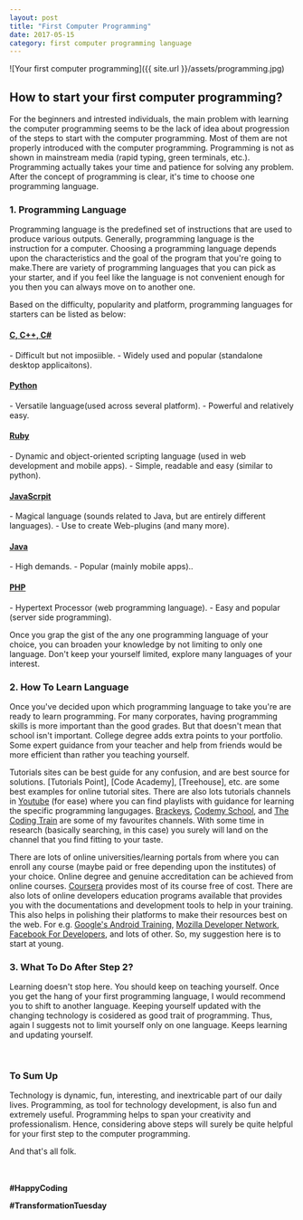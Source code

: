 ```yaml
---
layout: post
title: "First Computer Programming"
date: 2017-05-15
category: first computer programming language
---
```


![Your first computer programming]({{ site.url }}/assets/programming.jpg)

<h2><b>How to start your first computer programming?</b></h2>

For the beginners and intrested individuals, the main problem with learning the computer programming seems to be the lack of idea about progression of the steps to start with the computer programming. Most of them are not properly introduced with the computer programming. Programming is not as shown in mainstream media (rapid typing, green terminals, etc.). Programming actually takes your time and patience for solving any problem. After the concept of programming is clear, it's time to choose one programming language.

<h3><b>1. Programming Language</b></h3>
Programming language is the predefined set of instructions that are used to produce various outputs. Generally, programming language is the instruction for a computer. Choosing a programming language depends upon the characteristics and the goal of the program that you're going to make.There are variety of programming languages that you can pick as your starter, and if you feel like the language is not convenient enough for you then you can always move on to another one.

Based on the difficulty, popularity and platform, programming languages for starters can be listed as below:
<h4><u><b>C, C++, C#</b></u></h4>
- Difficult but not imposiible.
- Widely used and popular (standalone desktop applicaitons).

<h4><u><b>Python</b></u></h4>
- Versatile language(used across several platform).
- Powerful and relatively easy.

<h4><u><b>Ruby</b></u></h4>
- Dynamic and object-oriented scripting language (used in web development and mobile apps).
- Simple, readable and easy (similar to python).

<h4><u><b>JavaScrpit</b></u></h4>
- Magical language (sounds related to Java, but are entirely different languages).
- Use to create Web-plugins (and many more).

<h4><u><b>Java</b></u></h4>
- High demands.
- Popular (mainly mobile apps)..

<h4><u><b>PHP</b></u></h4>
- Hypertext Processor (web programming language).
- Easy and popular (server side programming).

Once you grap the gist of the any one programming language of your choice, you can broaden your knowledge by not limiting to only one language. Don't keep your yourself limited, explore many languages of your interest.


<h3><b>2. How To Learn Language</b></h3>
Once you've decided upon which programming language to take you're are ready to learn programming. For many corporates, having programming skills is more important than the good grades. But that doesn't mean that school isn't important. College degree adds extra points to your portfolio. Some expert guidance from your teacher and help from friends would be more efficient than rather you teaching yourself.

Tutorials sites can be best guide for any confusion, and are best source for solutions. [Tutorials Point], [Code Academy], [Treehouse], etc. are some best examples for online tutorial sites. There are also lots tutorials channels in [Youtube] (for ease) where you can find playlists with guidance for learning the specific programming langugages. [Brackeys], [Codemy School], and [The Coding Train] are some of my favourites channels. With some time in research (basically searching, in this case) you surely will land on the channel that you find fitting to your taste.

There are lots of online universities/learning portals from where you can enroll any course (maybe paid or free depending upon the institutes) of your choice. Online degree and genuine accreditation can be achieved from online courses. [Coursera] provides most of its course free of cost. There are also lots of online developers education programs available that provides you with the documentations and development tools to help in your training. This also helps in polishing their platforms to make their resources best on the web. For e.g. [Google's Android Training], [Mozilla Developer Network], [Facebook For Developers], and lots of other. So, my suggestion here is to start at young.

<h3><b>3. What To Do After Step 2?</b></h3>

Learning doesn't stop here. You should keep on teaching yourself. Once you get the hang of your first programming language, I would recommend you to shift to another language. Keeping yourself updated with the changing technology is cosidered as good trait of programming. Thus, again I suggests not to limit yourself only on one language. Keeps learning and updating yourself.

<br>
<h3><b>To Sum Up</b></h3>
Technology is dynamic, fun, interesting, and inextricable part of our daily lives. Programming, as tool for technology development, is also fun and extremely useful. Programming helps to span your creativity and professionalism. Hence, considering above steps will surely be quite helpful for your first step to the computer programming.

And that's all folk.

<br><br>
<b>#HappyCoding</b>

<b>#TransformationTuesday</b>

[Coursera]: https://www.coursera.org/
[Google's Android Training]: https://developer.android.com/training/index.html
[Mozilla Developer Network]: https://developer.mozilla.org/en-US/
[Facebook For Developers]: https://developers.facebook.com/
[Youtube]: https://youtube.com/
[Brackeys]: https://www.youtube.com/channel/UCYbK_tjZ2OrIZFBvU6CCMiA
[Codemy School]: https://www.youtube.com/channel/UCXNeUcG4KpZaYUgYJvgN9tg
[The Coding Train]: https://www.youtube.com/channel/UCvjgXvBlbQiydffZU7m1_aw